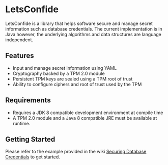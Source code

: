 # LetsConfide 
LetsConfide is a library that helps software secure and manage secret information such as database credentials. 
The current implementation is in Java however, the underlying algorithms and data structures are language independent.  

## Features
* Input and manage secret information using YAML 
* Cryptography backed by a TPM 2.0 module
* Persistent TPM keys are sealed using a TPM root of trust 
* Ability to configure ciphers and root of trust used by the TPM 

## Requirements
* Requires a JDK 8 compatible development environment at compile time  
* A TPM 2.0 module and a Java 8 compatible JRE must be available at runtime. 

## Getting Started 
Please refer to the example provided in the wiki [Securing Database Credentials](../../wiki/Overview-of-Operation#example-securing-database-credentials) to get started. 
